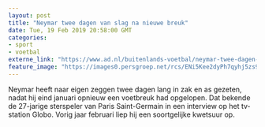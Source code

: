 ```yaml
---
layout: post
title: "Neymar twee dagen van slag na nieuwe breuk"
date: Tue, 19 Feb 2019 20:58:00 GMT
categories: 
- sport 
- voetbal 
externe_link: "https://www.ad.nl/buitenlands-voetbal/neymar-twee-dagen-van-slag-na-nieuwe-breuk~a7bdb3c5/"
feature_image: "https://images0.persgroep.net/rcs/ENi5Kee2dyPh7qyhj5zs9NDFPOQ/diocontent/140552627/_fitwidth/400/?appId=21791a8992982cd8da851550a453bd7f&quality=0.7"
---
```


Neymar heeft naar eigen zeggen twee dagen lang in zak en as gezeten, nadat hij eind januari opnieuw een voetbreuk had opgelopen. Dat bekende de 27-jarige sterspeler van Paris Saint-Germain in een interview op het tv-station Globo. Vorig jaar februari liep hij een soortgelijke kwetsuur op.

